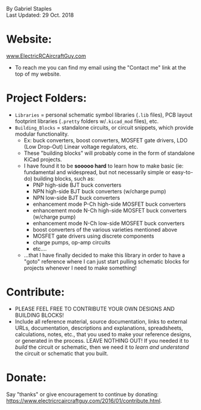 By Gabriel Staples  
Last Updated: 29 Oct. 2018  

# Website:
www.ElectricRCAircraftGuy.com  
- To reach me you can find my email using the "Contact me" link at the top of my website.  

# Project Folders:
* `Libraries` = personal schematic symbol libraries (`.lib` files), PCB layout footprint libraries (`.pretty` folders w/`.kicad_mod` files), etc.
* `Building_Blocks` = standalone circuits, or circuit snippets, which provide modular functionality.
  * Ex: buck converters, boost converters, MOSFET gate drivers, LDO (Low Drop-Out) Linear voltage regulators, etc.
  * These "building blocks" will probably come in the form of standalone KiCad projects.
  * I have found it to be **sooooo hard** to learn how to make basic (ie: fundamental and widespread, but not necessarily simple or easy-to-do) building blocks, such as:
    * PNP high-side BJT buck converters
    * NPN high-side BJT buck converters (w/charge pump)
    * NPN low-side BJT buck converters
    * enhancement mode P-Ch high-side MOSFET buck converters
    * enhancement mode N-Ch high-side MOSFET buck converters (w/charge pump)
    * enhancement mode N-Ch low-side MOSFET buck converters
    * boost converters of the various varieties mentioned above
    * MOSFET gate drivers using discrete components
    * charge pumps, op-amp circuits
    * etc....
  * ...that I have finally decided to make this library in order to have a "goto" reference where I can just start pulling schematic blocks for projects whenever I need to make something! 

# Contribute:
* PLEASE FEEL FREE TO CONTRIBUTE YOUR OWN DESIGNS AND BUILDING BLOCKS! 
* Include all reference material, source documentation, links to external URLs, documentation, descriptions and explanations, spreadsheets, calculations, notes, etc., that you used to make your reference designs, or generated in the process. LEAVE NOTHING OUT! If you needed it to *build* the circuit or schematic, then we need it to *learn and understand* the circuit or schematic that you built.

# Donate:
Say "thanks" or give encouragement to continue by donating: https://www.electricrcaircraftguy.com/2016/01/contribute.html.

